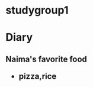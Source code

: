 # studygroup1
<html>
<head>

<body>

<h1>
Diary
</h1>
<h2>
Naima's favorite food
<ul>
<li>
pizza,rice
</li>
</ul>

</h2>





</body>
</html>
